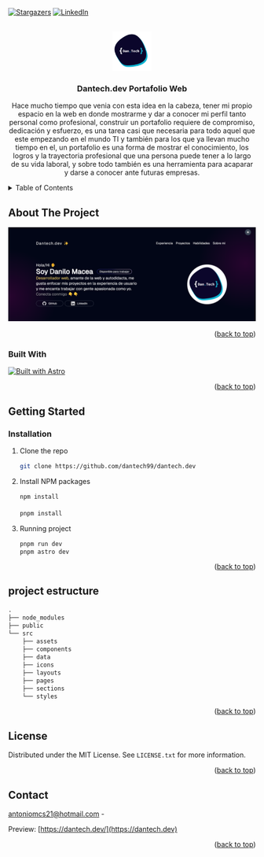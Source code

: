 


<!-- Improved compatibility of back to top link: See: https://github.com/othneildrew/Best-README-Template/pull/73 -->
<a name="readme-top"></a>
<!--
*** Thanks for checking out the Best-README-Template. If you have a suggestion
*** that would make this better, please fork the repo and create a pull request
*** or simply open an issue with the tag "enhancement".
*** Don't forget to give the project a star!
*** Thanks again! Now go create something AMAZING! :D
-->



<!-- PROJECT SHIELDS -->
<!--
*** I'm using markdown "reference style" links for readability.
*** Reference links are enclosed in brackets [ ] instead of parentheses ( ).
*** See the bottom of this document for the declaration of the reference variables
*** for contributors-url, forks-url, etc. This is an optional, concise syntax you may use.
*** https://www.markdownguide.org/basic-syntax/#reference-style-links
-->

[![Stargazers][stars-shield]][stars-url]
[![LinkedIn][linkedin-shield]][linkedin-url]



<!-- PROJECT LOGO -->
<br />
<div align="center">
  <a href="https://github.com/github_username/repo_name">
    <img src="./public/img/logo-dantech.png" alt="Logo" width="80" height="80">
  </a>

<h3 align="center">Dantech.dev Portafolio Web</h3>

  <p align="center">
    Hace mucho tiempo que venia con esta idea en la cabeza, tener mi propio espacio en la web en donde mostrarme y dar a conocer mi perfil tanto personal como profesional, construir un portafolio requiere de compromiso, dedicación y esfuerzo, es una tarea casi que necesaria para todo aquel que este empezando en el mundo TI y también para los que ya llevan mucho tiempo en el, un portafolio es una forma de mostrar el conocimiento, los logros y la trayectoria profesional que una persona puede tener a lo largo de su vida laboral, y sobre todo también es una herramienta para acaparar y darse a conocer ante futuras empresas.
    <br />
  </p>
</div>



<!-- TABLE OF CONTENTS -->
<details>
  <summary>Table of Contents</summary>
  <ol>
    <li>
      <a href="#about-the-project">About The Project</a>
      <ul>
        <li><a href="#built-with">Built With</a></li>
      </ul>
    </li>
    <li>
      <a href="#getting-started">Getting Started</a>
      <ul>
        <li><a href="#installation">Installation</a></li>
      </ul>
    </li>
    <li><a href="#license">License</a></li>
    <li><a href="#contact">Contact</a></li>
  </ol>
</details>



<!-- ABOUT THE PROJECT -->
## About The Project

![preview my portfolio](public/img/miportfolio.png)



<p align="right">(<a href="#readme-top">back to top</a>)</p>



### Built With

[![Built with Astro](https://astro.badg.es/v2/built-with-astro/small.svg)](https://astro.build)

<p align="right">(<a href="#readme-top">back to top</a>)</p>



<!-- GETTING STARTED -->
## Getting Started



### Installation


1. Clone the repo
   ```sh
   git clone https://github.com/dantech99/dantech.dev
   ```
2. Install NPM packages
   ```sh
   npm install

   pnpm install
   ```

3. Running project
    ```
    pnpm run dev
    pnpm astro dev
    ```

<p align="right">(<a href="#readme-top">back to top</a>)</p>



<!-- USAGE EXAMPLES -->
##  project estructure

```
.
├── node_modules
├── public
└── src
    ├── assets
    ├── components
    ├── data
    ├── icons
    ├── layouts
    ├── pages
    ├── sections
    └── styles
```


<p align="right">(<a href="#readme-top">back to top</a>)</p>



<!-- LICENSE -->
## License

Distributed under the MIT License. See `LICENSE.txt` for more information.

<p align="right">(<a href="#readme-top">back to top</a>)</p>



<!-- CONTACT -->
## Contact

[antoniomcs21@hotmail.com](antoniomcs21@hotmail.com) - 

Preview: [https://dantech.dev/](https://dantech.dev)

<p align="right">(<a href="#readme-top">back to top</a>)</p>






<!-- MARKDOWN LINKS & IMAGES -->
<!-- https://www.markdownguide.org/basic-syntax/#reference-style-links -->

[stars-shield]: https://img.shields.io/github/stars/github_username/repo_name.svg?style=for-the-badge
[stars-url]: https://github.com/dantech99/dantech.dev
[linkedin-shield]: https://img.shields.io/badge/-LinkedIn-black.svg?style=for-the-badge&logo=linkedin&colorB=555
[linkedin-url]: https://www.linkedin.com/in/dantechdev
[product-screenshot]: images/screenshot.png












